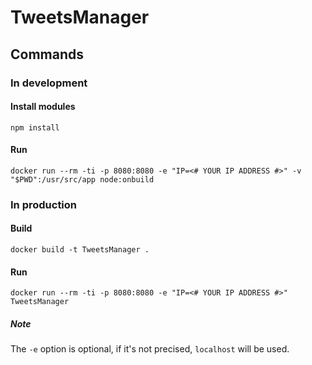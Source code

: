 # TweetsManager
## Commands
### In development
#### Install modules
`npm install`
#### Run
`docker run --rm -ti -p 8080:8080 -e "IP=<# YOUR IP ADDRESS #>" -v "$PWD":/usr/src/app node:onbuild`
### In production
#### Build
`docker build -t TweetsManager .`
#### Run
`docker run --rm -ti -p 8080:8080 -e "IP=<# YOUR IP ADDRESS #>" TweetsManager`

##### Note
The `-e` option is optional, if it's not precised, `localhost` will be used.
